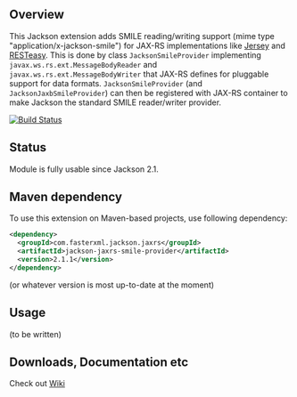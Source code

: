 ## Overview

This Jackson extension adds SMILE reading/writing support (mime type "application/x-jackson-smile") for JAX-RS implementations like [Jersey](http://jersey.java.net/) and [RESTeasy](http://www.jboss.org/resteasy).
This is done by class `JacksonSmileProvider` implementing `javax.ws.rs.ext.MessageBodyReader` and `javax.ws.rs.ext.MessageBodyWriter` that JAX-RS defines for pluggable support for data formats. 
`JacksonSmileProvider` (and `JacksonJaxbSmileProvider`) can then be registered with JAX-RS container to make Jackson the standard SMILE reader/writer provider.

[![Build Status](https://fasterxml.ci.cloudbees.com/job/jackson-jaxrs-smile-provider-master/badge/icon)](https://fasterxml.ci.cloudbees.com/job/jackson-jaxrs-smile-provider-master/)

## Status

Module is fully usable since Jackson 2.1.

## Maven dependency

To use this extension on Maven-based projects, use following dependency:

```xml
<dependency>
  <groupId>com.fasterxml.jackson.jaxrs</groupId>
  <artifactId>jackson-jaxrs-smile-provider</artifactId>
  <version>2.1.1</version>
</dependency>
```

(or whatever version is most up-to-date at the moment)

## Usage

(to be written)

## Downloads, Documentation etc

Check out [Wiki](/FasterXML/jackson-jaxrs-smile-provider/wiki)

